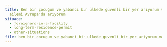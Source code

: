 ```yaml
---
title: Ben bir çocuğum ve yabancı bir ülkede güvenli bir yer arıyorum veya
  ailemi Avrupa'da arıyorum
situace:
  - foreigners-in-a-facility
  - long-term-residence-permit
  - other-situations
file: ben_bir_cocugum_ve_yabanci_bir_ulkede_guvenli_bir_yer_ariyorum_veya_ailemi_avrupa_da_ariyorum.pdf
---
```

